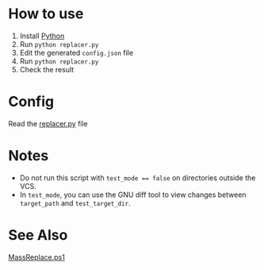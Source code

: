 # How to use

1. Install [Python](https://www.python.org/downloads/)
2. Run `python replacer.py`
3. Edit the generated `config.json` file
4. Run `python replacer.py`
5. Check the result

# Config

Read the [replacer.py](replacer.py) file

# Notes

* Do not run this script with `test_mode == false` on directories outside the VCS.
* In `test_mode`, you can use the GNU diff tool to view changes between `target_path` and `test_target_dir`.


# See Also

[MassReplace.ps1](https://gist.github.com/Himura2la/c76e7f4add7280aaa4bfd60fa4472782)
